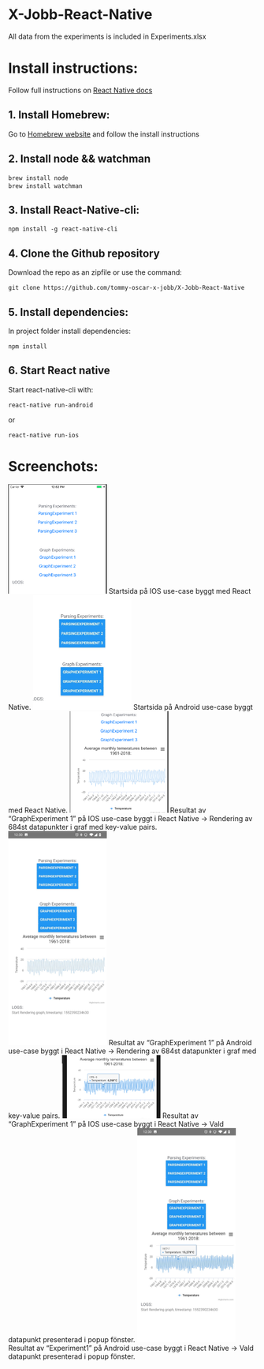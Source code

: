 # X-Jobb-React-Native
All data from the experiments is included in Experiments.xlsx

# Install instructions:
Follow full instructions on [React Native docs](https://facebook.github.io/react-native/docs/getting-started)

## 1. Install Homebrew:
Go to [Homebrew website](https://brew.sh/) and follow the install instructions

## 2. Install node && watchman
```
brew install node
brew install watchman
```
## 3. Install React-Native-cli:
```
npm install -g react-native-cli
```

## 4. Clone the Github repository
Download the repo as an zipfile or use the command:
```
git clone https://github.com/tommy-oscar-x-jobb/X-Jobb-React-Native
```

## 5. Install dependencies:
In project folder install dependencies:
```
npm install
```

## 6. Start React native
Start react-native-cli with:
```
react-native run-android
```
or
```
react-native run-ios
```

# Screenchots:
<img src="/Screenchots/react1.png" alt="Screenshot" width="200"/>
Startsida på IOS use-case byggt med React Native.

<img src="/Screenchots/react2.jpg" alt="Screenshot" width="200"/>
Startsida på Android use-case byggt med React Native.

<img src="/Screenchots/react3.png" alt="Screenshot" width="200"/>
Resultat av “GraphExperiment 1” på IOS use-case byggt i React Native -> Rendering av 684st datapunkter i graf med key-value pairs.

<img src="/Screenchots/react4.jpg" alt="Screenshot" width="200"/>
Resultat av “GraphExperiment 1” på Android use-case byggt i React Native -> Rendering av 684st datapunkter i graf med key-value pairs.

<img src="/Screenchots/react5.png" alt="Screenshot" width="200"/>
Resultat av “GraphExperiment 1” på IOS use-case byggt i React Native -> Vald datapunkt presenterad i popup fönster.

<img src="/Screenchots/react6.jpg" alt="Screenshot" width="200"/>
Resultat av “Experiment1” på Android use-case byggt i React Native -> Vald datapunkt presenterad i popup fönster.




